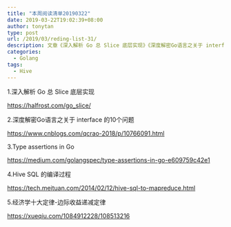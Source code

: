 ```yaml
---
title: "本周阅读清单20190322"
date: 2019-03-22T19:02:39+08:00
author: tonytan
type: post
url: /2019/03/reding-list-31/
description: 文章《深入解析 Go 总 Slice 底层实现》《深度解密Go语言之关于 interface 的10个问题》《Type assertions in Go》《Hive SQL 的编译过程》等
categories:
  - Golang
tags:
  - Hive
---
```


1.深入解析 Go 总 Slice 底层实现

https://halfrost.com/go_slice/

2.深度解密Go语言之关于 interface 的10个问题

https://www.cnblogs.com/qcrao-2018/p/10766091.html

3.Type assertions in Go

https://medium.com/golangspec/type-assertions-in-go-e609759c42e1

4.Hive SQL 的编译过程

https://tech.meituan.com/2014/02/12/hive-sql-to-mapreduce.html

5.经济学十大定律-边际收益递减定律

https://xueqiu.com/1084912228/108513216
